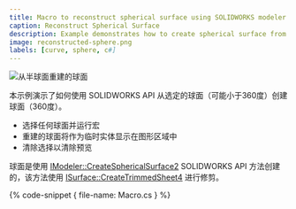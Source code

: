 ```yaml
---
title: Macro to reconstruct spherical surface using SOLIDWORKS modeler API
caption: Reconstruct Spherical Surface
description: Example demonstrates how to create spherical surface from the selected spherical face using SOLIDWORKS API in C#
image: reconstructed-sphere.png
labels: [curve, sphere, c#]
---
```

![从半球面重建的球面](reconstructed-sphere.png)

本示例演示了如何使用 SOLIDWORKS API 从选定的球面（可能小于360度）创建球面（360度）。

* 选择任何球面并运行宏
* 重建的球面将作为临时实体显示在图形区域中
* 清除选择以清除预览

球面是使用 [IModeler::CreateSphericalSurface2](https://help.solidworks.com/2018/english/api/sldworksapi/solidworks.interop.sldworks~solidworks.interop.sldworks.imodeler~createsphericalsurface2.html) SOLIDWORKS API 方法创建的，该方法使用 [ISurface::CreateTrimmedSheet4](https://help.solidworks.com/2018/english/api/sldworksapi/solidworks.interop.sldworks~solidworks.interop.sldworks.isurface~createtrimmedsheet4.html) 进行修剪。

{% code-snippet { file-name: Macro.cs } %}
